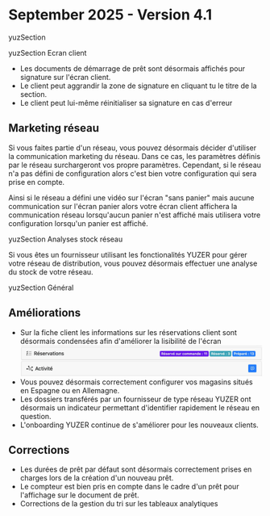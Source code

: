 # September 2025 - Version 4.1

yuzSection

yuzSection Ecran client

- Les documents de démarrage de prêt sont désormais affichés pour signature sur l'écran client.
- Le client peut aggrandir la zone de signature en cliquant tu le titre de la section.
- Le client peut lui-même réinitialiser sa signature en cas d'erreur

## Marketing réseau

Si vous faites partie d'un réseau, vous pouvez désormais décider d'utiliser la communication marketing du réseau.
Dans ce cas, les paramètres définis par le réseau surchargeront vos propre paramètres. Cependant, si le réseau n'a pas défini de configuration alors c'est bien votre configuration qui sera prise en compte.

Ainsi si le réseau a défini une vidéo sur l'écran "sans panier" mais aucune communication sur l'écran panier alors votre écran client affichera la communication réseau lorsqu'aucun panier n'est affiché mais utilisera votre configuration lorsqu'un panier est affiché.

yuzSection Analyses stock réseau

Si vous êtes un fournisseur utilisant les fonctionalités YUZER pour gérer votre réseau de distribution, vous pouvez désormais effectuer une analyse du stock de votre réseau.

yuzSection Général

## Améliorations

- Sur la fiche client les informations sur les réservations client sont désormais condensées afin d'améliorer la lisibilité de l'écran
  ![Customer screen reservations](https://raw.githubusercontent.com/yuzer-software/release-notes/master/release-notes/4.2/customer-screen-reservations.webp?w=400px)
- Vous pouvez désormais correctement configurer vos magasins situés en Espagne ou en Allemagne.
- Les dossiers transférés par un fournisseur de type réseau YUZER ont désormais un indicateur permettant d'identifier rapidement le réseau en question.
- L'onboarding YUZER continue de s'améliorer pour les nouveaux clients.

## Corrections

- Les durées de prêt par défaut sont désormais correctement prises en charges lors de la création d'un nouveau prêt.
- Le compteur est bien pris en compte dans le cadre d'un prêt pour l'affichage sur le document de prêt.
- Corrections de la gestion du tri sur les tableaux analytiques
